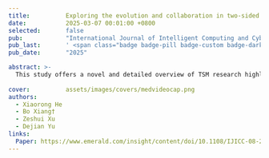 ```yaml
---
title:          Exploring the evolution and collaboration in two-sided matching A comprehensive bibliometric and topic modeling analysis
date:           2025-03-07 00:01:00 +0800
selected:       false
pub:            "International Journal of Intelligent Computing and Cybernetics"
pub_last:       ' <span class="badge badge-pill badge-custom badge-dark">Journal</span>'
pub_date:       "2025"

abstract: >-
  This study offers a novel and detailed overview of TSM research highlighting significant trends and collaboration patterns within the field. By integrating bibliometric methods with structural topic modeling the study provides unique insights into the evolution of TSM research making it a valuable resource for both academic and professional communities.
  
cover:          assets/images/covers/medvideocap.png
authors:
  - Xiaorong He
  - Bo Xiang†
  - Zeshui Xu
  - Dejian Yu
links:
  Paper: https://www.emerald.com/insight/content/doi/10.1108/IJICC-08-2024-0374/full/html
---
```

